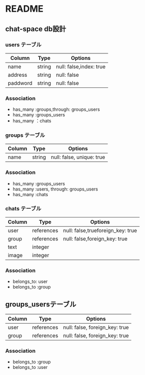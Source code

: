 # README
## chat-space db設計

### users テーブル
|Column|Type|Options|
|------|----|-------|
|name|string|null: false,index: true|
|address|string|null: false|
|paddword|string|null: false|

### Association
- has_many :groups,through: groups_users
- has_many :groups_users
- has_many ：chats

### groups テーブル
|Column|Type|Options|
|------|----|-------|
|name|string|null: false, unique: true|

### Association
- has_many :groups_users
- has_many :users, through: groups_users
- has_many :chats

### chats テーブル
|Column|Type|Options|
|------|----|-------|
|user|references|null: false,trueforeign_key: true|
|group|references|null: false,foreign_key: true|
|text|integer||
|image|integer||

### Association
- belongs_to: user
- belongs_to :group

## groups_usersテーブル
|Column|Type|Options|
|------|----|-------|
|user|references|null: false, foreign_key: true|
|group|references|null: false, foreign_key: true|

### Association
- belongs_to :group
- belongs_to :user